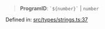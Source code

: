 > **ProgramID**: `` `${number}` `` \| `number`

Defined in: [src/types/strings.ts:37](https://github.com/bhavjitChauhan/khan-api/blob/67d30ab4498111952301bcaddbef9a132bf75105/src/types/strings.ts#L37)
